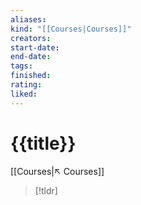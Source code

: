 ```yaml
---
aliases:
kind: "[[Courses|Courses]]"
creators:
start-date:
end-date:
tags:
finished:
rating:
liked:
---
```

# {{title}}
[[Courses|↖ Courses]]

> [!tldr]
>
>
